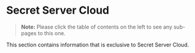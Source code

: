 [title]: # (Secret Server Cloud)
[tags]: # (secret server cloud)
[priority]: # (1000)

# Secret Server Cloud

> **Note:** Please click the table of contents on the left to see any sub-pages to this one.

This section contains information that is exclusive to Secret Server Cloud.